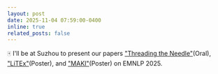 ```yaml
---
layout: post
date: 2025-11-04 07:59:00-0400
inline: true
related_posts: false
---
```


:mahjong: I'll be at Suzhou to present our papers ["Threading the Needle"](https://arxiv.org/abs/2505.23368)(Oral), ["LiTEx"](https://arxiv.org/abs/2505.22848)(Poster), and ["MAKI"](https://arxiv.org/abs/2505.21693)(Poster) on EMNLP 2025. 

<!-- A simple inline announcement with Markdown emoji! :sparkles: :smile: -->
